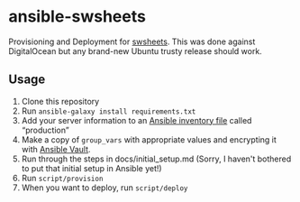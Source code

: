 # ansible-swsheets
Provisioning and Deployment for [swsheets](https://github.com/citizenparker/swsheets). This was done against DigitalOcean but any brand-new Ubuntu trusty release should work.

## Usage
1. Clone this repository
2. Run `ansible-galaxy install requirements.txt`
3. Add your server information to an [Ansible inventory file](http://docs.ansible.com/intro_inventory.html) called “production”
4. Make a copy of `group_vars` with appropriate values and encrypting it with [Ansible Vault](https://docs.ansible.com/playbooks_vault.html).
5. Run through the steps in docs/initial_setup.md (Sorry, I haven't bothered to put that initial setup in Ansible yet!)
6. Run `script/provision`
7. When you want to deploy, run `script/deploy`
